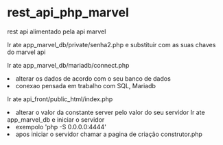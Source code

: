 # rest_api_php_marvel
 rest api alimentado pela api marvel


Ir ate app_marvel_db/private/senha2.php 
e substituir com as suas chaves do marvel api

Ir ate app_marvel_db/mariadb/connect.php
 <li>alterar os dados de acordo com o seu banco de dados
 <li>conexao pensada em trabalho com SQL, Mariadb

Ir ate api_front/public_html/index.php
  <li>alterar o valor da constante server pelo valor do seu servidor
Ir ate app_marvel_db e iniciar o servidor
   <li>exempolo  'php -S 0.0.0.0:4444'
   <li> apos iniciar o servidor chamar a pagina de criação construtor.php
